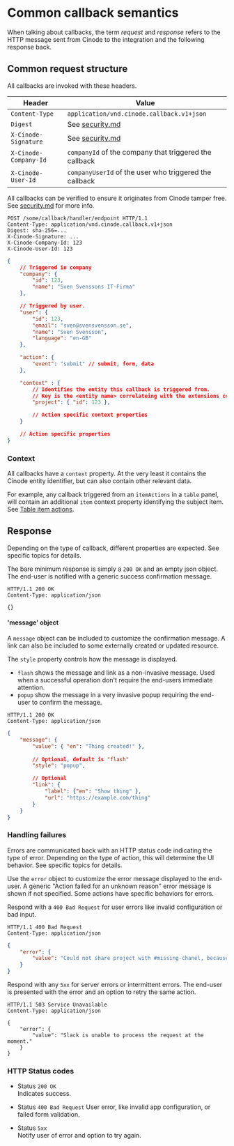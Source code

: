 # Common callback semantics

When talking about callbacks, the term _request_ and _response_ refers to the HTTP message sent from Cinode to the integration and the following response back.

## Common request structure

All callbacks are invoked with these headers.

| Header                | Value                                                     |
| --------------------- | ----------------------------------------------------------|
| `Content-Type`        | `application/vnd.cinode.callback.v1+json`                 |
| `Digest`              | See [security.md](./security.md)                          |
| `X-Cinode-Signature`  | See [security.md](./security.md)                          |
| `X-Cinode-Company-Id` | `companyId` of the company that triggered the callback    |
| `X-Cinode-User-Id`    | `companyUserId` of the user who triggered the callback    |

All callbacks can be verified to ensure it originates from Cinode tamper free. See [security.md](./security.md) for more info.

```http
POST /some/callback/handler/endpoint HTTP/1.1
Content-Type: application/vnd.cinode.callback.v1+json
Digest: sha-256=...
X-Cinode-Signature: ...
X-Cinode-Company-Id: 123
X-Cinode-User-Id: 123
```
```json
{
    // Triggered in company
    "company": {
        "id": 123,
        "name": "Sven Svenssons IT-Firma"
    },

    // Triggered by user.
    "user": {
        "id": 123,
        "email": "sven@svensvensson.se",
        "name": "Sven Svensson",
        "language": "en-GB"
    },

    "action": {
        "event": "submit" // submit, form, data
    },

    "context" : {
        // Identifies the entity this callback is triggered from.
        // Key is the <entity name> correlateing with the extensions configuration json, $.ui.<entity name>.[panels|menu].
        "project": { "id": 123 },

        // Action specific context properties
    }

    // Action specific properties
}
```

### Context

All callbacks have a `context` property. At the very least it contains the Cinode entity identifier, but can also contain other relevant data.

For example, any callback triggered from an `itemActions` in a `table` panel, will contain an additional `item` context property identifying the subject item. See [Table item actions](./configuration.md#table-item-actions).

## Response

Depending on the type of callback, different properties are expected. See specific topics for details.

The bare minimum response is simply a `200 OK` and an empty json object.  
The end-user is notified with a generic success confirmation message.

```http
HTTP/1.1 200 OK
Content-Type: application/json

{}
```

#### 'message' object

A `message` object can be included to customize the confirmation message. A link can also be included to some externally created or updated resource.

The `style` property controls how the message is displayed.

-   `flash` shows the message and link as a non-invasive message. Used when a successful operation don't require the end-users immediate attention.
-   `popup` show the message in a very invasive popup requiring the end-user to confirm the message.

```http
HTTP/1.1 200 OK
Content-Type: application/json
```
```json
{
    "message": {
        "value": { "en": "Thing created!" },
        
        // Optional, default is "flash"
        "style": "popup",

        // Optional
        "link": { 
            "label": {"en": "Show thing" },
            "url": "https://example.com/thing"
        }
    }
}
```

### Handling failures

Errors are communicated back with an HTTP status code indicating the type of error. Depending on the type of action, this will determine the UI behavior. See specific topics for details.

Use the `error` object to customize the error message displayed to the end-user. A generic "Action failed for an unknown reason" error message is shown if not specified. Some actions have specific behaviors for errors.

Respond with a `400 Bad Request` for user errors like invalid configuration or bad input.

```http
HTTP/1.1 400 Bad Request
Content-Type: application/json
```
```json
{
    "error": {
        "value": "Could not share project with #missing-chanel, because channel was not found."
    }
}
```

Respond with any `5xx` for server errors or intermittent errors. The end-user is presented with the error and an option to retry the same action.

```http
HTTP/1.1 503 Service Unavailable
Content-Type: application/json

{
    "error": {
        "value": "Slack is unable to process the request at the moment."
    }
}
```

### HTTP Status codes

-   Status `200 OK`  
    Indicates success.

-   Status `400 Bad Request`
    User error, like invalid app configuration, or failed form validation.

-   Status `5xx`  
    Notify user of error and option to try again.
